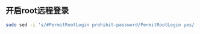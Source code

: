 ## 开启root远程登录

```bash
sudo sed -i 's/#PermitRootLogin prohibit-password/PermitRootLogin yes/' /etc/ssh/sshd_config

```
